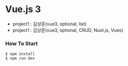 # Vue.js 3 
- project1 : 김상훈(vue3, optional, list)
- project1 : 김상훈(vue3, optional, CRUD, Nuxt.js, Vuex)

### How To Start
```
$ npm install
$ npm run dev
```
